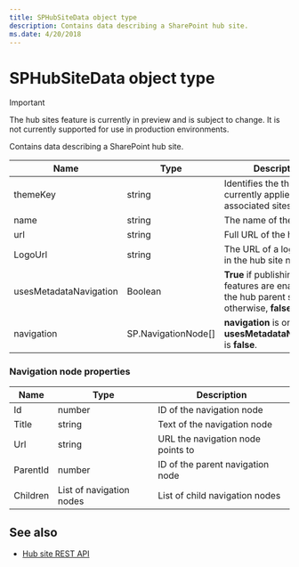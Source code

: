 ```yaml
---
title: SPHubSiteData object type
description: Contains data describing a SharePoint hub site.
ms.date: 4/20/2018
---
```


# SPHubSiteData object type

> [!IMPORTANT]
> The hub sites feature is currently in preview and is subject to change. It is not currently supported for use in production environments. 

Contains data describing a SharePoint hub site.

|Name     |Type   |Description |
|---------|-------|------------|
|themeKey |string | Identifies the theme currently applied to all associated sites. |
|name     |string |The name of the hub site. |
|url  |string   |Full URL of the hub site. |
|LogoUrl |string |The URL of a logo to use in the hub site navigation. |
|usesMetadataNavigation |Boolean | **True** if publishing features are enabled on the hub parent site; otherwise, **false**. |
|navigation |SP.NavigationNode[] | **navigation** is only list if **usesMetadataNavigation** is **false**. |


### Navigation node properties

|Name     |Type                     |Description                        |
|---------|-------------------------|-----------------------------------|
|Id       |number                   |ID of the navigation node          |
|Title    |string                   |Text of the navigation node        |
|Url      |string                   |URL the navigation node points to  |
|ParentId |number                   |ID of the parent navigation node   |
|Children |List of navigation nodes |List of child navigation nodes     |


## See also

- [Hub site REST API](hub-site-rest-api.md)